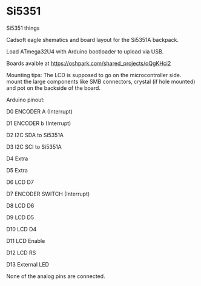 Si5351
======

Si5351 things

Cadsoft eagle shematics and board layout for the Si5351A backpack. 

Load ATmega32U4 with Arduino bootloader to upload via USB. 

Boards avaible at https://oshpark.com/shared_projects/oQgKHci2

Mounting tips:
The LCD is supposed to go on the microcontroller side. mount the large components like SMB connectors, crystal (if hole mounted) and pot on the backside of the board.

Arduino pinout:

D0    ENCODER A (Interrupt)

D1    ENCODER b (Interrupt)

D2    I2C SDA to Si5351A

D3    I2C SCI to Si5351A

D4    Extra

D5    Extra

D6    LCD D7

D7    ENCODER SWITCH (Interrupt)

D8    LCD D6

D9    LCD D5

D10   LCD D4

D11   LCD Enable

D12   LCD RS

D13   External LED

None of the analog pins are connected.


